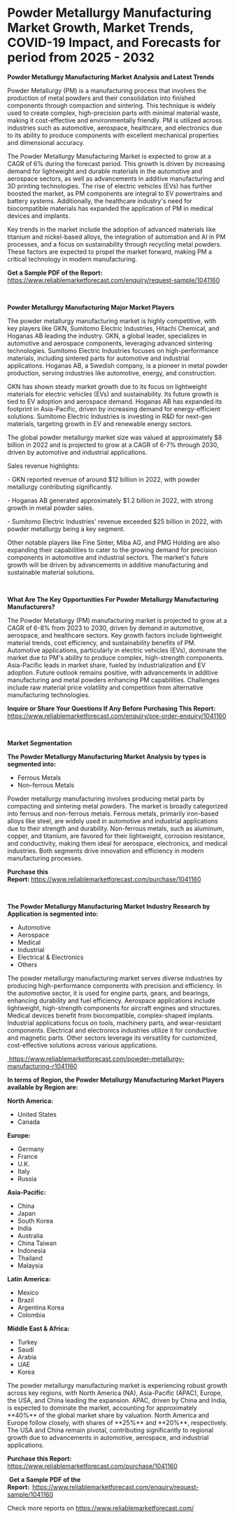 <p><h1>Powder Metallurgy Manufacturing Market Growth, Market Trends, COVID-19 Impact, and Forecasts for period from 2025 - 2032</h1></p><p><strong>Powder Metallurgy Manufacturing Market Analysis and Latest Trends</strong></p>
<p><p>Powder Metallurgy (PM) is a manufacturing process that involves the production of metal powders and their consolidation into finished components through compaction and sintering. This technique is widely used to create complex, high-precision parts with minimal material waste, making it cost-effective and environmentally friendly. PM is utilized across industries such as automotive, aerospace, healthcare, and electronics due to its ability to produce components with excellent mechanical properties and dimensional accuracy.</p><p>The Powder Metallurgy Manufacturing Market is expected to grow at a CAGR of 6% during the forecast period. This growth is driven by increasing demand for lightweight and durable materials in the automotive and aerospace sectors, as well as advancements in additive manufacturing and 3D printing technologies. The rise of electric vehicles (EVs) has further boosted the market, as PM components are integral to EV powertrains and battery systems. Additionally, the healthcare industry's need for biocompatible materials has expanded the application of PM in medical devices and implants.</p><p>Key trends in the market include the adoption of advanced materials like titanium and nickel-based alloys, the integration of automation and AI in PM processes, and a focus on sustainability through recycling metal powders. These factors are expected to propel the market forward, making PM a critical technology in modern manufacturing.</p></p>
<p><strong>Get a Sample PDF of the Report:&nbsp;</strong> <a href="https://www.reliablemarketforecast.com/enquiry/request-sample/1041160?utm_campaign=1105&utm_medium=2&utm_source=Github&utm_content=ia&utm_term=25012025&utm_id=powder-metallurgy-manufacturing">https://www.reliablemarketforecast.com/enquiry/request-sample/1041160</a></p>
<p>&nbsp;</p>
<p><strong>Powder Metallurgy Manufacturing Major Market Players</strong></p>
<p><p>The powder metallurgy manufacturing market is highly competitive, with key players like GKN, Sumitomo Electric Industries, Hitachi Chemical, and Hoganas AB leading the industry. GKN, a global leader, specializes in automotive and aerospace components, leveraging advanced sintering technologies. Sumitomo Electric Industries focuses on high-performance materials, including sintered parts for automotive and industrial applications. Hoganas AB, a Swedish company, is a pioneer in metal powder production, serving industries like automotive, energy, and construction.</p><p>GKN has shown steady market growth due to its focus on lightweight materials for electric vehicles (EVs) and sustainability. Its future growth is tied to EV adoption and aerospace demand. Hoganas AB has expanded its footprint in Asia-Pacific, driven by increasing demand for energy-efficient solutions. Sumitomo Electric Industries is investing in R&D for next-gen materials, targeting growth in EV and renewable energy sectors.</p><p>The global powder metallurgy market size was valued at approximately $8 billion in 2022 and is projected to grow at a CAGR of 6-7% through 2030, driven by automotive and industrial applications.</p><p>Sales revenue highlights:  </p><p>- GKN reported revenue of around $12 billion in 2022, with powder metallurgy contributing significantly.  </p><p>- Hoganas AB generated approximately $1.2 billion in 2022, with strong growth in metal powder sales.  </p><p>- Sumitomo Electric Industries' revenue exceeded $25 billion in 2022, with powder metallurgy being a key segment.  </p><p>Other notable players like Fine Sinter, Miba AG, and PMG Holding are also expanding their capabilities to cater to the growing demand for precision components in automotive and industrial sectors. The market's future growth will be driven by advancements in additive manufacturing and sustainable material solutions.</p></p>
<p>&nbsp;</p>
<p><strong>What Are The Key Opportunities For Powder Metallurgy Manufacturing Manufacturers?</strong></p>
<p><p>The Powder Metallurgy (PM) manufacturing market is projected to grow at a CAGR of 6-8% from 2023 to 2030, driven by demand in automotive, aerospace, and healthcare sectors. Key growth factors include lightweight material trends, cost efficiency, and sustainability benefits of PM. Automotive applications, particularly in electric vehicles (EVs), dominate the market due to PM's ability to produce complex, high-strength components. Asia-Pacific leads in market share, fueled by industrialization and EV adoption. Future outlook remains positive, with advancements in additive manufacturing and metal powders enhancing PM capabilities. Challenges include raw material price volatility and competition from alternative manufacturing technologies.</p></p>
<p><strong>Inquire or Share Your Questions If Any Before Purchasing This Report:</strong> <a href="https://www.reliablemarketforecast.com/enquiry/pre-order-enquiry/1041160?utm_campaign=1105&utm_medium=2&utm_source=Github&utm_content=ia&utm_term=25012025&utm_id=powder-metallurgy-manufacturing">https://www.reliablemarketforecast.com/enquiry/pre-order-enquiry/1041160</a></p>
<p>&nbsp;</p>
<p><strong>Market Segmentation</strong></p>
<p><strong>The Powder Metallurgy Manufacturing Market Analysis by types is segmented into:</strong></p>
<p><ul><li>Ferrous Metals</li><li>Non-ferrous Metals</li></ul></p>
<p><p>Powder metallurgy manufacturing involves producing metal parts by compacting and sintering metal powders. The market is broadly categorized into ferrous and non-ferrous metals. Ferrous metals, primarily iron-based alloys like steel, are widely used in automotive and industrial applications due to their strength and durability. Non-ferrous metals, such as aluminum, copper, and titanium, are favored for their lightweight, corrosion resistance, and conductivity, making them ideal for aerospace, electronics, and medical industries. Both segments drive innovation and efficiency in modern manufacturing processes.</p></p>
<p><strong>Purchase this Report:&nbsp;</strong><a href="https://www.reliablemarketforecast.com/purchase/1041160?utm_campaign=1105&utm_medium=2&utm_source=Github&utm_content=ia&utm_term=25012025&utm_id=powder-metallurgy-manufacturing">https://www.reliablemarketforecast.com/purchase/1041160</a></p>
<p>&nbsp;</p>
<p><strong>The Powder Metallurgy Manufacturing Market Industry Research by Application is segmented into:</strong></p>
<p><ul><li>Automotive</li><li>Aerospace</li><li>Medical</li><li>Industrial</li><li>Electrical & Electronics</li><li>Others</li></ul></p>
<p><p>The powder metallurgy manufacturing market serves diverse industries by producing high-performance components with precision and efficiency. In the automotive sector, it is used for engine parts, gears, and bearings, enhancing durability and fuel efficiency. Aerospace applications include lightweight, high-strength components for aircraft engines and structures. Medical devices benefit from biocompatible, complex-shaped implants. Industrial applications focus on tools, machinery parts, and wear-resistant components. Electrical and electronics industries utilize it for conductive and magnetic parts. Other sectors leverage its versatility for customized, cost-effective solutions across various applications.</p></p>
<p><a href="https://www.reliablemarketforecast.com/powder-metallurgy-manufacturing-r1041160?utm_campaign=1105&utm_medium=2&utm_source=Github&utm_content=ia&utm_term=25012025&utm_id=powder-metallurgy-manufacturing">&nbsp;https://www.reliablemarketforecast.com/powder-metallurgy-manufacturing-r1041160</a></p>
<p><strong>In terms of Region, the Powder Metallurgy Manufacturing Market Players available by Region are:</strong></p>
<p>
    <p> <strong> North America: </strong>
        <ul>
            <li>United States</li>
            <li>Canada</li>
        </ul>
        </p> 
    <p> <strong> Europe: </strong>
        <ul>
            <li>Germany</li>
            <li>France</li>
            <li>U.K.</li>
            <li>Italy</li>
            <li>Russia</li>
        </ul>
        </p> 
    <p> <strong> Asia-Pacific: </strong>
        <ul>
            <li>China</li>
            <li>Japan</li>
            <li>South Korea</li>
            <li>India</li>
            <li>Australia</li>
            <li>China Taiwan</li>
            <li>Indonesia</li>
            <li>Thailand</li>
            <li>Malaysia</li>
        </ul>
        </p> 
    <p> <strong> Latin America: </strong>
        <ul>
            <li>Mexico</li>
            <li>Brazil</li>
            <li>Argentina Korea</li>
            <li>Colombia</li>
        </ul>
        </p> 
    <p> <strong> Middle East & Africa: </strong>
        <ul>
            <li>Turkey</li>
            <li>Saudi</li>
            <li>Arabia</li>
            <li>UAE</li>
            <li>Korea</li>
        </ul>
    </p>
    </p>
<p><p>The powder metallurgy manufacturing market is experiencing robust growth across key regions, with North America (NA), Asia-Pacific (APAC), Europe, the USA, and China leading the expansion. APAC, driven by China and India, is expected to dominate the market, accounting for approximately **40%** of the global market share by valuation. North America and Europe follow closely, with shares of **25%** and **20%**, respectively. The USA and China remain pivotal, contributing significantly to regional growth due to advancements in automotive, aerospace, and industrial applications.</p></p>
<p><strong>Purchase this Report: </strong><a href="https://www.reliablemarketforecast.com/purchase/1041160?utm_campaign=1105&utm_medium=2&utm_source=Github&utm_content=ia&utm_term=25012025&utm_id=powder-metallurgy-manufacturing">https://www.reliablemarketforecast.com/purchase/1041160</a></p>
<p>&nbsp;<strong>Get a Sample PDF of the Report:&nbsp;&nbsp;</strong><a href="https://www.reliablemarketforecast.com/enquiry/request-sample/1041160?utm_campaign=1105&utm_medium=2&utm_source=Github&utm_content=ia&utm_term=25012025&utm_id=powder-metallurgy-manufacturing">https://www.reliablemarketforecast.com/enquiry/request-sample/1041160</a></p>
<p><strong></strong></p>
<p>Check more reports on <a href="https://www.reliablemarketforecast.com/?utm_campaign=1105&utm_medium=2&utm_source=Github&utm_content=ia&utm_term=25012025&utm_id=powder-metallurgy-manufacturing">https://www.reliablemarketforecast.com/</a></p>